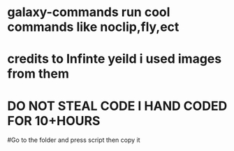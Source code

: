 # galaxy-commands run cool commands like noclip,fly,ect
# credits to Infinte yeild i used images from them 
# DO NOT STEAL CODE I HAND CODED FOR 10+HOURS
#Go to the folder and press script then copy it
